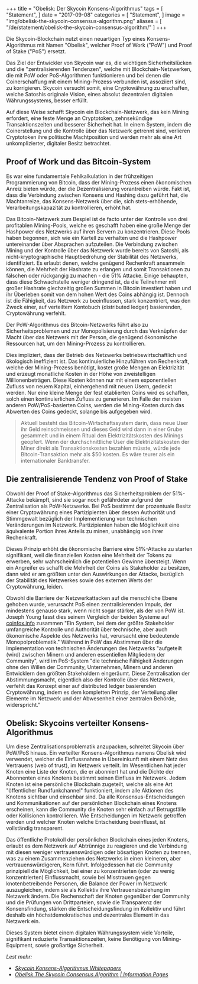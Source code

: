 +++
title = "Obelisk: Der Skycoin Konsens-Algorithmus"
tags = [
    "Statement",
]
date = "2017-09-08"
categories = [
    "Statement",
]
image = "img/obelisk-the-skycoin-consensus-algorithm.png"
aliases = [
	"/de/statement/obelisk-the-skycoin-consensus-algorithm/"
]
+++

Die Skycoin-Blockchain nutzt einen neuartigen Typ eines Konsens-Algorithmus mit Namen "Obelisk", welcher Proof of Work ("PoW") und Proof of Stake ("PoS") ersetzt.

Das Ziel der Entwickler von Skycoin war es, die wichtigen Sicherheitslücken und die "zentralisierenden Tendenzen", welche mit Blockchain-Netzwerken, die mit PoW oder PoS-Algorithmen funktionieren und bei denen die Coinerschaffung mit einem Mining-Prozess verbunden ist, assoziiert sind, zu korrigieren. Skycoin versucht somit, eine Cryptowährung zu erschaffen, welche Satoshis originale Vision, eines absolut dezentralen digitalen Währungssystems, besser erfüllt.

Auf diese Weise schafft Skycoin ein Blockchain-Netzwerk, das kein Mining erfordert, eine feste Menge an Cryptotoken, zehnsekündige Transaktionszeiten und besserer Sicherheit hat. In einem System, indem die Coinerstellung und die Kontrolle über das Netzwerk getrennt sind, verlieren Cryptotoken ihre politische Machtposition und werden mehr als eine Art unkomplizierter, digitaler Besitz betrachtet.

## Proof of Work und das Bitcoin-System

Es war eine fundamentale Fehlkalkulation in der frühzeitigen Programmierung von Bitcoin, dass der Mining-Prozess einen ökonomischen Anreiz bieten würde, der die Dezentralisierung vorantreiben würde.
Fakt ist, dass die Verbindung zwischen Konsens und Hashing dazu geführt hat, die Machtanreize, das Konsens-Netzwerk über die, sich stets-erhöhende, Verarbeitungskapazität zu kontrollieren, erhöht hat.

Das Bitcoin-Netzwerk zum Bespiel ist de facto unter der Kontrolle von drei profitablen Mining-Pools, welche es geschafft haben eine große Menge der Hashpower des Netzwerks auf ihren Servern zu konzentrieren. Diese Pools haben begonnen, sich wie ein Kartell zu verhalten und die Hashpower untereinander über Absprachen aufzuteilen. Die Verbindung zwischen Mining und der Kontrolle über das Netzwerk wurde bereits von Satoshi, als nicht-kryptographische Hauptbedrohung der Stabilität des Netzwerks, identifiziert. Es erlaubt denen, welche genügend Rechenkraft ansammeln können, die Mehrheit der Hashrate zu erlangen und somit Transaktionen zu fälschen oder rückgangig zu machen - die 51% Attacke. Einige behaupten, dass diese Schwachstelle weniger dringend ist, da die Teilnehmer mit großer Hashrate glechzeitig großen Summen in Bitcoin investiert haben und ihr Überleben somit von dem hohen Wert des Coins abhängig ist. Dennoch ist die Fähigkeit, das Netzwerk zu beeinflussen, stark konzentriert, was den Zweck einer, auf verteiltem Kontobuch (distributed ledger) basierenden, Cryptowährung verfehlt.

Der PoW-Algorithmus des Bitcoin-Netzwerks führt also zu Sicherheitsproblemen und zur Monopolisierung durch das Verknüpfen der Macht über das Netzwerk mit der Person, die genügend ökonomische Ressourcen hat, um den Mining-Prozess zu kontrollieren.

Dies impliziert, dass der Betrieb des Netzwerks betriebswirtschaftlich und ökologisch ineffizient ist. Das kontinuierliche Hinzuführen von Rechenkraft, welche der Mining-Prozess benötigt, kostet große Mengen an Elektrizität und erzeugt monatliche Kosten in der Höhe von zweistelligen Millionenbeträgen. Diese Kosten können nur mit einem exponentiellen Zufluss von neuem Kapital, einhergehend mit neuen Usern, gedeckt werden. Nur eine kleine Menge der fest etablierten Coins wird es schaffen, solch einen kontinuierlichen Zufluss zu generieren. Im Falle der meisten anderen PoW/PoS-basierten Coins, werden die Mining-Kosten durch das Abwerten des Coins gedeckt, solange bis aufgegeben wird.

> Aktuell besteht das Bitcoin-Wirtschaftssystem darin, dass neue User ihr Geld reinschmeissen und dieses Geld wird dann in einer Grube gesammelt und in einem Ritual den Elektrizitätskosten des Minings geopfert. Wenn der durchschnittliche User die Elektrizitätskosten der Miner direkt als Transaktionskosten bezahlen müsste, würde jede Bitcoin-Transaktion mehr als $50 kosten. Es wäre teurer als ein internationaler Banktransfer.

## Die zentralisierende Tendenz von Proof of Stake

Obwohl der Proof of Stake-Algorithmus das Sicherheitsproblem der 51%-Attacke bekämpft, sind sie sogar noch gefährdeter aufgrund der Zentralisation als PoW-Netzwerke. Bei PoS bestimmt der prozentuale Besitz einer Cryptowährung eines Partizipienten über dessen Authorität und Stimmgewalt bezüglich der Implementierung von technischen Veränderungen im Netzwerk. Partizipienten haben die Möglichkeit eine äquivalente Portion ihres Anteils zu minen, unabhängig von ihrer Rechenkraft.

Dieses Prinzip erhöht die ökonomische Barriere eine 51%-Attacke zu starten signifikant, weil die finanziellen Kosten eine Mehrheit der Tokens zu erwerben, sehr wahrscheinlich die potentiellen Gewinne übersteigt. Wenn ein Angreifer es schafft die Mehrheit der Coins als Stakeholder zu besitzen, dann wird er am größten unter den Auswirkungen der Attacke, bezüglich der Stabilität des Netzwerkes sowie des externen Werts der Cryptowährung, leiden.

Obwohl die Barriere der Netzwerkattacken auf die menschliche Ebene gehoben wurde, verursacht PoS einen zentralisierenden Impuls, der mindestens genauso stark, wenn nicht sogar stärker, als der von PoW ist. Joseph Young fasst dies seinem Vergleich der beiden Systeme auf [coinfox.info](http://www.coinfox.info/) zusammen "Ein System, bei dem der größte Stakeholder umfangreiche Kontrolle und Authorität über technische, aber auch ökonomische Aspekte des Netzwerks hat, verursacht eine bedeutende Monopolproblematik." Während in PoW das Abstimmen über die Implementation von technischen Änderungen des Netzwerks "aufgeteilt (wird) zwischen Minern und anderen essentiellen Mitgliedern der Community", wird im PoS-System "die technische Fähigkeit Änderungen ohne den Willen der Community, Unternehmen, Minern und anderen Entwicklern den größten Stakeholdern eingeräumt. Diese Zentralisation der Abstimmungsmacht, eigentlich also der Kontrolle über das Netzwerk, verfehlt das Konzept einer auf distributed ledger basierenden Cryptowährung, indem es dem kompletten Prinzip, der Verteilung aller Elemente im Netzwerk und der Abwesenheit einer zentralen Behörde, widerspricht."

## Obelisk: Skycoins verteilter Konsens-Algorithmus

Um diese Zentralisationsproblematik anzupacken, schreitet Skycoin über PoW/PoS hinaus.
Ein verteilter Konsens-Algorithmus namens Obelisk wird verwendet, welcher die Einflussnahme in Übereinkunft mit einem Netz des Vertrauens (web of trust), im Netzwerk verteilt. Im Wesentlichen hat jeder Knoten eine Liste der Knoten, die er abonniert hat und die Dichte der Abonnenten eines Knotens bestimmt seinen Einfluss im Netzwerk. Jedem Knoten ist eine persönliche Blockchain zugeteilt, welche als eine Art "öffentlicher Rundfunkchannel" funktioniert, indem alle Aktionen des Knotens sichtbar und einsehbar sind. Da alle Konsensus-Entscheidungen und Kommunikationen auf der persönlichen Blockchain eines Knotens erscheinen, kann die Community die Knoten sehr einfach auf Betrugsfälle oder Kollisionen kontrollieren. Wie Entscheidungen im Netzwerk getroffen werden und welcher Knoten welche Entscheidung beeinflusst, ist vollständig transparent.

Das öffentliche Protokoll der persönlichen Blockchain eines jeden Knotens, erlaubt es dem Netzwerk auf Abtrünnige zu reagieren und die Verbindung mit diesen weniger vertrauenswürdigen oder bösartigen Knoten zu trennen, was zu einem Zusammenziehen des Netzwerks in einen kleineren, aber vertrauenswürdigeren, Kern führt. Infolgedessen hat die Community prinzipiell die Möglichkeit, bei einer zu konzentrierten (oder zu wenig konzentrierten) Einflussmacht, sowie bei Misstrauen gegen knotenbetreibende Personen, die Balance der Power im Netzwerk auszugleichen, indem sie als Kollektiv ihre Vertrauensbeziehung im Netzwerk ändern. Die Rechenschaft der Knoten gegenüber der Community und die Prüfungen von Drittparteien, sowie die Transparenz der Konsensfindung, stärken die Entscheidungsfindung im Kollektiv und führt deshalb ein höchstdemokratisches und dezentrales Element in das Netzwerk ein.

Dieses System bietet einem digitalen Währungssystem viele Vorteile, signifikant reduzierte Transaktionszeiten, keine Benötigung von Mining-Equipment, sowie großartige Sicherheit.

*Lest mehr:*

* *[Skycoin Konsens-Algorithmus Whitepapers](https://www.skycoin.net/whitepapers)*
* *[Obelisk The Skycoin Consensus Algorithm | Information Pages](/overview/obelisk-skycoin-consensus-algorithm-information-pages/)*
